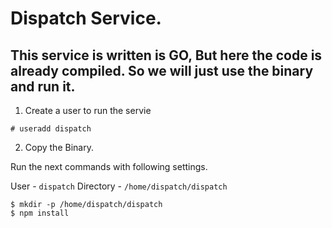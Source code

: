 # Dispatch Service.

## This service is written is GO, But here the code is already compiled. So we will just use the binary and run it.

1. Create a user to run the servie 

```
# useradd dispatch
```

2. Copy the Binary.

Run the next commands with following settings.

User - `dispatch`
Directory - `/home/dispatch/dispatch`

```
$ mkdir -p /home/dispatch/dispatch 
$ npm install
```